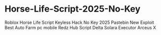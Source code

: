 # Horse-Life-Script-2025-No-Key
Roblox Horse Life Script Keyless Hack No Key 2025 Pastebin New Exploit Best Auto Farm pc mobile Redz Hub Script Delta Solara Executor Arceus X
